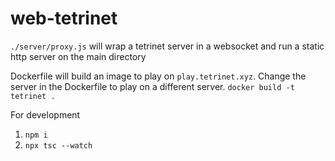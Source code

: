 # web-tetrinet

`./server/proxy.js` will wrap a tetrinet server in a websocket and run a static http server on the main directory

Dockerfile will build an image to play on `play.tetrinet.xyz`. Change the server in the Dockerfile to play on a different server.
`docker build -t tetrinet .`

For development
1. `npm i`
2. `npx tsc --watch`